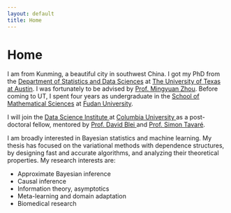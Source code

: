 ```yaml
---
layout: default
title: Home
---
```


<div>
 <h1 class="page-title">Home</h1>
</div>

<div>
<div class="row">
  <p>
 I am from Kunming, a beautiful city in southwest China. I got my PhD from the <a href="https://stat.utexas.edu">Department of Statistics and Data Sciences</a> at
  <a href="https://www.utexas.edu">The University of Texas at Austin</a>. I was fortunately to be advised by
  <a href="https://mingyuanzhou.github.io">Prof. Mingyuan Zhou</a>.  Before coming to UT, I spent four years as undergraduate in the <a href="http://math.fudan.edu.cn/olden/Index.htm"> School of Mathematical Sciences</a> at <a href="http://www.fudan.edu.cn/en/"> Fudan University</a>. </p>
   
  <p> I will join the <a href="https://datascience.columbia.edu">Data Science Institute </a> at <a href="https://www.columbia.edu">Columbia University </a> as a post-doctoral fellow, mentored by <a href="http://www.cs.columbia.edu/~blei/">Prof. David Blei </a> and <a href="http://stat.columbia.edu/department-directory/name/simon-tavare/">Prof. Simon Tavaré</a>.</p>
  
 <p> I am broadly interested in Bayesian statistics and machine learning.  My thesis has focused on the variational methods with dependence structures, by designing fast and accurate algorithms, and analyzing their theoretical properties. My research interests are: </p>
  <p>
  <ul>
   <li> Approximate Bayesian inference </li>
   <li> Causal inference </li>
   <li> Information theory, asymptotics </li>
   <li> Meta-learning and domain adaptation</li>
   <li> Biomedical research</li>
  </ul>

